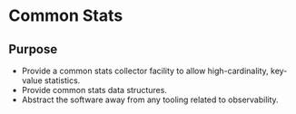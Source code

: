 Common Stats
============

## Purpose
* Provide a common stats collector facility to allow high-cardinality, key-value statistics.
* Provide common stats data structures.
* Abstract the software away from any tooling related to observability.